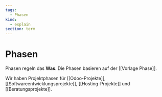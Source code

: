 ```yaml
---
tags:
  - Phasen
kind:
  - explain
section: term
---
```

# Phasen

Phasen regeln das **Was**. Die Phasen basieren auf der [[Vorlage Phase]].

Wir haben Projektphasen für [[Odoo-Projekte]], [[Softwareentwicklungsprojekte]], [[Hosting-Projekte]] und  [[Beratungsprojekte]].
 